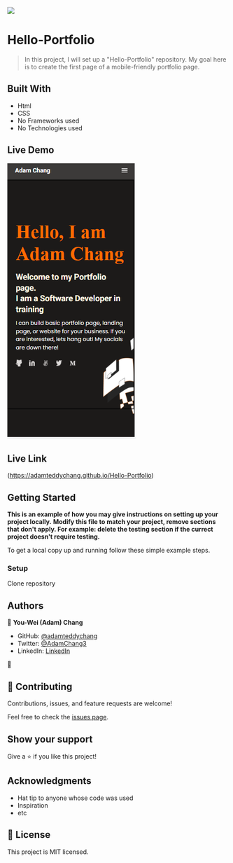 ![](https://img.shields.io/badge/Microverse-blueviolet)
# Hello-Portfolio

> In this project, I will set up a "Hello-Portfolio" repository. My goal here is to create the first page of a mobile-friendly portfolio page. 






## Built With

- Html
- CSS
- No Frameworks used
- No Technologies used

## Live Demo
![screenshot](Images/Template_2_sample.PNG)

## Live Link
(https://adamteddychang.github.io/Hello-Portfolio)

## Getting Started

**This is an example of how you may give instructions on setting up your project locally.**
**Modify this file to match your project, remove sections that don't apply. For example: delete the testing section if the currect project doesn't require testing.**


To get a local copy up and running follow these simple example steps.


### Setup
Clone repository






## Authors

👤 **You-Wei (Adam) Chang**

- GitHub: [@adamteddychang](https://github.com/adamteddychang)
- Twitter: [@AdamChang3](https://twitter.com/AdamChang3)
- LinkedIn: [LinkedIn](https://linkedin.com/in/linkedinhandle)

👤 

## 🤝 Contributing

Contributions, issues, and feature requests are welcome!

Feel free to check the [issues page](../../issues/).

## Show your support

Give a ⭐️ if you like this project!

## Acknowledgments

- Hat tip to anyone whose code was used
- Inspiration
- etc

## 📝 License

This project is MIT licensed.
